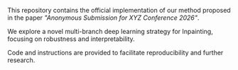 This repository contains the official implementation of our method proposed in the paper _"Anonymous Submission for XYZ Conference 2026"_.

We explore a novel multi-branch deep learning strategy for Inpainting, focusing on robustness and interpretability.

Code and instructions are provided to facilitate reproducibility and further research.

